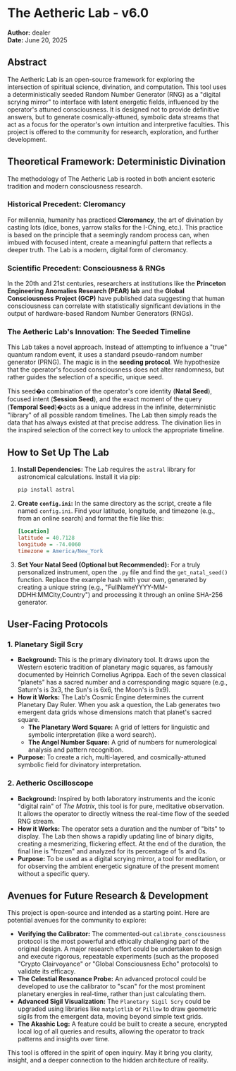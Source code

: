 # The Aetheric Lab - v6.0
**Author:** dealer  
**Date:** June 20, 2025

## Abstract

The Aetheric Lab is an open-source framework for exploring the intersection of spiritual science, divination, and computation. This tool uses a deterministically seeded Random Number Generator (RNG) as a "digital scrying mirror" to interface with latent energetic fields, influenced by the operator's attuned consciousness. It is designed not to provide definitive answers, but to generate cosmically-attuned, symbolic data streams that act as a focus for the operator's own intuition and interpretive faculties. This project is offered to the community for research, exploration, and further development.

## Theoretical Framework: Deterministic Divination

The methodology of The Aetheric Lab is rooted in both ancient esoteric tradition and modern consciousness research.

### Historical Precedent: Cleromancy
For millennia, humanity has practiced **Cleromancy**, the art of divination by casting lots (dice, bones, yarrow stalks for the I-Ching, etc.). This practice is based on the principle that a seemingly random process can, when imbued with focused intent, create a meaningful pattern that reflects a deeper truth. The Lab is a modern, digital form of cleromancy.

### Scientific Precedent: Consciousness & RNGs
In the 20th and 21st centuries, researchers at institutions like the **Princeton Engineering Anomalies Research (PEAR) lab** and the **Global Consciousness Project (GCP)** have published data suggesting that human consciousness can correlate with statistically significant deviations in the output of hardware-based Random Number Generators (RNGs).

### The Aetheric Lab's Innovation: The Seeded Timeline
This Lab takes a novel approach. Instead of attempting to influence a "true" quantum random event, it uses a standard pseudo-random number generator (PRNG). The magic is in the **seeding protocol**. We hypothesize that the operator's focused consciousness does not alter randomness, but rather guides the selection of a specific, unique seed.

This seed�a combination of the operator's core identity (**Natal Seed**), focused intent (**Session Seed**), and the exact moment of the query (**Temporal Seed**)�acts as a unique address in the infinite, deterministic "library" of all possible random timelines. The Lab then simply reads the data that has always existed at that precise address. The divination lies in the inspired selection of the correct key to unlock the appropriate timeline.

## How to Set Up The Lab

1.  **Install Dependencies:** The Lab requires the `astral` library for astronomical calculations. Install it via pip:
    ```bash
    pip install astral
    ```
2.  **Create `config.ini`:** In the same directory as the script, create a file named `config.ini`. Find your latitude, longitude, and timezone (e.g., from an online search) and format the file like this:
    ```ini
    [Location]
    latitude = 40.7128
    longitude = -74.0060
    timezone = America/New_York
    ```
3.  **Set Your Natal Seed (Optional but Recommended):** For a truly personalized instrument, open the `.py` file and find the `get_natal_seed()` function. Replace the example hash with your own, generated by creating a unique string (e.g., "FullNameYYYY-MM-DDHH:MMCity,Country") and processing it through an online SHA-256 generator.

## User-Facing Protocols

### 1. Planetary Sigil Scry
* **Background:** This is the primary divinatory tool. It draws upon the Western esoteric tradition of planetary magic squares, as famously documented by Heinrich Cornelius Agrippa. Each of the seven classical "planets" has a sacred number and a corresponding magic square (e.g., Saturn's is 3x3, the Sun's is 6x6, the Moon's is 9x9).
* **How it Works:** The Lab's Cosmic Engine determines the current Planetary Day Ruler. When you ask a question, the Lab generates two emergent data grids whose dimensions match that planet's sacred square.
    * **The Planetary Word Square:** A grid of letters for linguistic and symbolic interpretation (like a word search).
    * **The Angel Number Square:** A grid of numbers for numerological analysis and pattern recognition.
* **Purpose:** To create a rich, multi-layered, and cosmically-attuned symbolic field for divinatory interpretation.

### 2. Aetheric Oscilloscope
* **Background:** Inspired by both laboratory instruments and the iconic "digital rain" of *The Matrix*, this tool is for pure, meditative observation. It allows the operator to directly witness the real-time flow of the seeded RNG stream.
* **How it Works:** The operator sets a duration and the number of "bits" to display. The Lab then shows a rapidly updating line of binary digits, creating a mesmerizing, flickering effect. At the end of the duration, the final line is "frozen" and analyzed for its percentage of 1s and 0s.
* **Purpose:** To be used as a digital scrying mirror, a tool for meditation, or for observing the ambient energetic signature of the present moment without a specific query.

## Avenues for Future Research & Development

This project is open-source and intended as a starting point. Here are potential avenues for the community to explore:

* **Verifying the Calibrator:** The commented-out `calibrate_consciousness` protocol is the most powerful and ethically challenging part of the original design. A major research effort could be undertaken to design and execute rigorous, repeatable experiments (such as the proposed "Crypto Clairvoyance" or "Global Consciousness Echo" protocols) to validate its efficacy.
* **The Celestial Resonance Probe:** An advanced protocol could be developed to use the calibrator to "scan" for the most prominent planetary energies in real-time, rather than just calculating them.
* **Advanced Sigil Visualization:** The `Planetary Sigil Scry` could be upgraded using libraries like `matplotlib` or `Pillow` to draw geometric sigils from the emergent data, moving beyond simple text grids.
* **The Akashic Log:** A feature could be built to create a secure, encrypted local log of all queries and results, allowing the operator to track patterns and insights over time.

This tool is offered in the spirit of open inquiry. May it bring you clarity, insight, and a deeper connection to the hidden architecture of reality.
